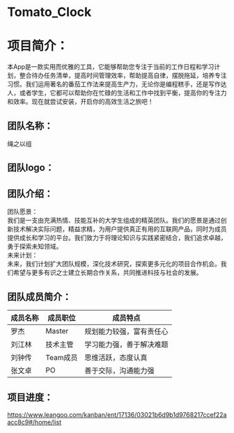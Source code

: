 # Tomato_Clock

# 项目简介：                                
本App是一款实用而优雅的工具，它能够帮助您专注于当前的工作日程和学习计划，整合待办任务清单，提高时间管理效率，帮助提高自律，摆脱拖延，培养专注习惯。我们运用著名的番茄工作法来提高生产力，无论你是编程糕手，还是写作达人，或者学生，它都可以帮助你在忙碌的生活和工作中找到平衡，提高你的专注力和效率。现在就尝试安装，开启你的高效生活之旅吧！ 
## 团队名称：
绳之以组
## 团队logo：

## 团队介绍：
团队愿景：  
我们是一支由充满热情、技能互补的大学生组成的精英团队。我们的愿景是通过创新技术解决实际问题，精益求精，为用户提供真正有用的互联网产品，同时为成员提供成长和学习的平台。我们致力于将理论知识与实践紧密结合，我们追求卓越，勇于探索未知领域。  
未来计划：  
未来，我们计划扩大团队规模，深化技术研究，探索更多元化的项目合作机会。我们希望与更多有识之士建立长期合作关系，共同推进科技与社会的发展。
## 团队成员简介：
成员名称  | 成员职位  | 成员特点 
 ---- | ----- | ------  
 罗杰  | Master | 规划能力较强，富有责任心 
 刘江林  | 技术主管 | 学习能力强，善于解决难题
 刘钟传  | Team成员 | 思维活跃，态度认真
 张文卓  | PO       | 善于交际，沟通能力强


## 项目进度：
https://www.leangoo.com/kanban/ent/17136/03021b6d9b1d9768217ccef22aacc8c9#/home/list   

